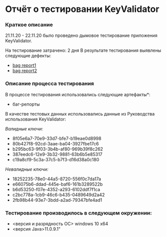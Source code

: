 # Отчёт о тестировании KeyValidator
### Краткое описание
21.11.20 - 22.11.20 было проведено дымовое тестирование приложения KeyValidator.

На тестирование затрачено: 2 дня
В результате тестирования выявлены следующие дефекты:
* [bag report1](https://github.com/IbragimovaRoksana/java-task-1.1/issues/1)
* [bag report2](https://github.com/IbragimovaRoksana/java-task-1.1/issues/2)
### Описание процесса тестирования
В процессе тестирования использовались следующие артефакты*:
* 	баг-репорты

В качестве тестовых данных использовались данные из Руководства использования KeyValidator:

*Валидные ключи:*
* 	8f05e6a7-70e9-33d7-bfe7-b19eae0d8998
* 	80b427f8-92cd-3aae-ba04-3927fbe17c6
* 	b295bc63-9f03-3b4b-af80-969b39f8c262
* 	387eedc6-12e9-3b32-9881-63b6b5e85317
* 	c19a8cf9-5c3a-37c5-b7f3-d16d38a0c180

*Невалидные ключи:*
* 	18252235-78e0-44a5-8720-556f0c7da17a
* 	e66075b6-ddad-445e-baf6-161b3289522b
* 	b6d53250-f07e-4352-a293-6102ddf7f1ca
* 	c2bc778a-1cb9-46c6-b435-0489649d2a42
* 	2fb98b44-93e7-3bdd-a2ad-79347bfe4ad1
### Тестирование производилось в следующем окружении:
* 	<версия и разрядность ОС> windows 10 x64
* 	<версия Java>11.0.9.1"
